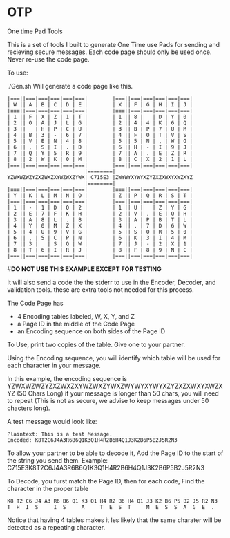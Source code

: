 # OTP
One time Pad Tools

This is a set of tools I built to generate One Time use Pads for sending and recieving secure messages.
Each code page should only be used once.  Never re-use the code page.

To use:

./Gen.sh   Will generate a code page like this.
```
|≡≡≡||===|===|===|===|===|        |≡≡≡||===|===|===|===|===|
| W || A | B | C | D | E |        | X || F | G | H | I | J |
|≡≡≡||===|===|===|===|===|        |≡≡≡||===|===|===|===|===|
| 1 || F | X | Z | 1 | T |        | 1 || 8 |   | D | Y | 0 |
| 2 || O | A | J | L | G |        | 2 || 4 | 4 | K | 6 | Q |
| 3 ||   | H | P | C | U |        | 3 || B | P | 7 | U | M |
| 4 || B | 3 | - | 6 | 7 |        | 4 || F | O | T | V | S |
| 5 || V | E | N | 4 | 8 |        | 5 || 5 | N | , | W | G |
| 6 || , | S | I | . | D |        | 6 || H | - | I | 9 | J |
| 7 || Q | Y | 5 | R | 9 |        | 7 || A | . | E | Z | R |
| 8 || 2 | W | K | 0 | M |        | 8 || C | X | 2 | 1 | L |
|===||===|===|===|===|===|        |===||===|===|===|===|===|
                         |========|
YZWXWZWZYZXZWXZXYWZWXZYWX| C715E3 |ZWYWYXYWYXZYZXZXWXYXWZXYZ
                         |========|
|≡≡≡||===|===|===|===|===|        |≡≡≡||===|===|===|===|===|
| Y || K | L | M | N | O |        | Z || P | Q | R | S | T |
|≡≡≡||===|===|===|===|===|        |≡≡≡||===|===|===|===|===|
| 1 || - | 1 | D | O | 2 |        | 1 || U |   | Z | Y | G |
| 2 || E | 7 | F | K | H |        | 2 || V | , | E | Q | H |
| 3 || A | 8 | L | . | B |        | 3 || A | P | B | T | L |
| 4 || Y | 0 | M | Z | X |        | 4 || . | 7 | D | 6 | W |
| 5 || 4 | U | 9 | V | G |        | 5 || S | O | R | 5 | 0 |
| 6 || , | 5 | C | P | N |        | 6 || K | 3 | I | 4 | M |
| 7 || 3 |   | S | Q | W |        | 7 || J | - | 2 | X | 1 |
| 8 || T | 6 | I | R | J |        | 8 || F | 8 | 9 | N | C |
|===||===|===|===|===|===|        |===||===|===|===|===|===|
```
#**DO NOT USE THIS EXAMPLE EXCEPT FOR TESTING**

It will also send a code the the stderr to use in the Encoder, Decoder, and validation tools.   these are extra tools not needed for this process.

The Code Page has 
- 4 Encoding tables labeled, W, X, Y, and Z
- a Page ID in the middle of the Code Page
- an Encoding sequence on both sides of the Page ID

To Use, print two copies of the table.    Give one to your partner.

Using the Encoding sequence, you will identify which table will be used for each character in your message.

In this example, the encoding sequence is YZWXWZWZYZXZWXZXYWZWXZYWXZWYWYXYWYXZYZXZXWXYXWZXYZ  (50 Chars Long)  if your message is longer than 50 chars, you will need to repeat (This is not as secure, we advise to keep messages under 50 chacters long).

A test message would look like:
```
Plaintext: This is a test Message.
Encoded: K8T2C6J4A3R6B6Q1K3Q1H4R2B6H4Q1J3K2B6P5B2J5R2N3
```

To allow your partner to be able to decode it, Add the Page ID to the start of the string you send them.
Example: C715E3K8T2C6J4A3R6B6Q1K3Q1H4R2B6H4Q1J3K2B6P5B2J5R2N3

To Decode, you furst match the Page ID, then for each code, Find the character in the proper table
```
K8 T2 C6 J4 A3 R6 B6 Q1 K3 Q1 H4 R2 B6 H4 Q1 J3 K2 B6 P5 B2 J5 R2 N3
T  H  I  S     I  S     A     T  E  S  T     M  E  S  S  A  G  E  .
```
Notice that having 4 tables makes it les likely that the same charater will be detected as a repeating character.




